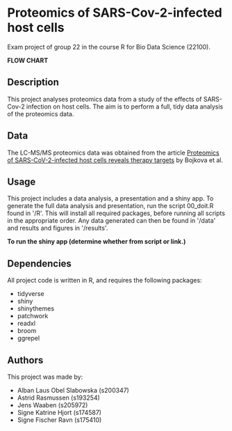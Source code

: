 # Proteomics of SARS-Cov-2-infected host cells
Exam project of group 22 in the course R for Bio Data Science (22100).

**FLOW CHART**

## Description
This project analyses proteomics data from a study of the effects of SARS-Cov-2 infection on host cells. The aim is to perform a full, tidy data analysis of the proteomics data.

## Data
The LC-MS/MS proteomics data was obtained from the article [Proteomics of SARS-CoV-2-infected host cells reveals therapy targets](https://www.nature.com/articles/s41586-020-2332-7?fbclid=IwAR3HEcdWjX3-4zTxGjXoiOtb2ol6iBMM6zt4uZ-ycECLEuu31KNJT_5uqaQ) by Bojkova et al. 

## Usage
This project includes a data analysis, a presentation and a shiny app. To generate the full data analysis and presentation, run the script 00_doit.R found in '/R'. This will install all required packages, before running all scripts in the appropriate order. Any data generated can then be found in '/data' and results and figures in '/results'.

**To run the shiny app (determine whether from script or link.)**

## Dependencies
All project code is written in R, and requires the following packages:  
* tidyverse  
* shiny  
* shinythemes  
* patchwork  
* readxl  
* broom  
* ggrepel  

## Authors
This project was made by:  
* Alban Laus Obel Slabowska (s200347)  
* Astrid Rasmussen (s193254)  
* Jens Waaben (s205972)  
* Signe Katrine Hjort (s174587)  
* Signe Fischer Ravn (s175410)
